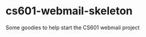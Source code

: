 cs601-webmail-skeleton
======================

Some goodies to help start the CS601 webmail project
